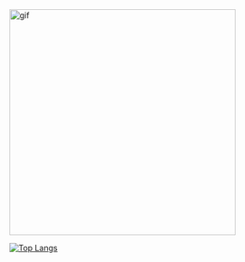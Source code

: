 


<image src="https://user-images.githubusercontent.com/66236149/122148758-fae9b000-ce95-11eb-8d93-c791cf3ae0ff.gif" width="400px" alt="gif" />



[![Top Langs](https://github-readme-stats.vercel.app/api/top-langs/?username=ryuji-1to&langs_count=8&layout=compact)](https://github.com/anuraghazra/github-readme-stats)




